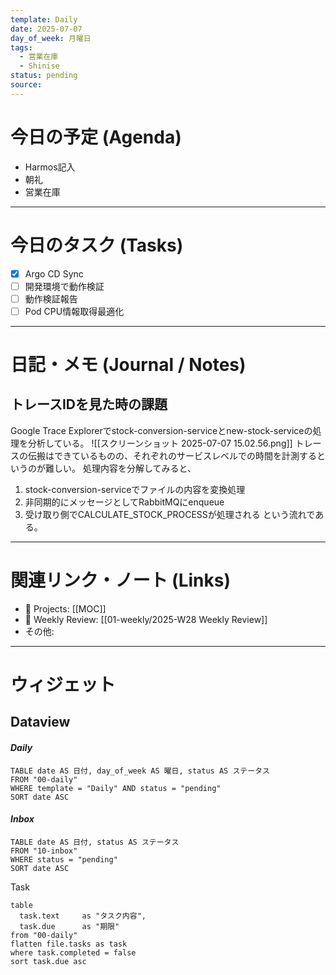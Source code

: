 ```yaml
---
template: Daily
date: 2025-07-07
day_of_week: 月曜日
tags:
  - 営業在庫
  - Shinise
status: pending
source:
---
```

# 今日の予定 (Agenda)
- Harmos記入
- 朝礼
- 営業在庫

---
# 今日のタスク (Tasks)
- [x] Argo CD Sync
- [ ] 開発環境で動作検証
- [ ] 動作検証報告
- [ ] Pod CPU情報取得最適化

---

# 日記・メモ (Journal / Notes)

## トレースIDを見た時の課題
Google Trace Explorerでstock-conversion-serviceとnew-stock-serviceの処理を分析している。
![[スクリーンショット 2025-07-07 15.02.56.png]]
トレースの伝搬はできているものの、それぞれのサービスレベルでの時間を計測するというのが難しい。
処理内容を分解してみると、
1. stock-conversion-serviceでファイルの内容を変換処理
2. 非同期的にメッセージとしてRabbitMQにenqueue
3. 受け取り側でCALCULATE_STOCK_PROCESSが処理される
という流れである。


---

# 関連リンク・ノート (Links)
- 📂 Projects: [[MOC]]
- 📂 Weekly Review: [[01-weekly/2025-W28 Weekly Review]]
- その他: 

---

# ウィジェット
## **Dataview**

#### *Daily*
```dataview
TABLE date AS 日付, day_of_week AS 曜日, status AS ステータス
FROM "00-daily"
WHERE template = "Daily" AND status = "pending"
SORT date ASC
```

#### *Inbox*
```dataview
TABLE date AS 日付, status AS ステータス
FROM "10-inbox"
WHERE status = "pending"
SORT date ASC
```

Task
```dataview
table
  task.text     as "タスク内容",
  task.due      as "期限"
from "00-daily"
flatten file.tasks as task
where task.completed = false
sort task.due asc
```
